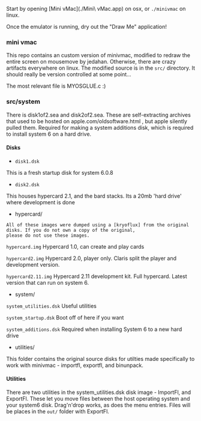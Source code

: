 Start by opening [Mini vMac](./Mini\ vMac.app) on osx, or `./minivmac` on linux.

Once the emulator is running, dry out the "Draw Me" application!

### mini vmac

   This repo contains an custom version of minivmac, modified to redraw the entire screen on mousemove by jedahan.
   Otherwise, there are crazy artifacts everywhere on linux.
   The modified source is in the `src/` directory. It should really be version controlled at some point...

   The most relevant file is MYOSGLUE.c :)

### src/system

   There is disk1of2.sea and disk2of2.sea. These are self-extracting archives that used to be hosted on
   apple.com/oldsoftware.html , but apple silently pulled them. Required for making a system additions
   disk, which is required to install system 6 on a hard drive.

#### Disks

   * `disk1.dsk`

   This is a fresh startup disk for system 6.0.8

   * `disk2.dsk`

   This houses hypercard 2.1, and the bard stacks. Its a 20mb 'hard drive' where development is done

   * hypercard/

    All of these images were dumped using a [kryoflux] from the original disks. If you do not own a copy of the original,
    please do not use these images.

   `hypercard.img` Hypercard 1.0, can create and play cards

   `hypercard2.img` Hypercard 2.0, player only. Claris split the player and development version.

   `hypercard2.11.img` Hypercard 2.11 development kit. Full hypercard. Latest version that can run on system 6.

   * system/

   `system_utilities.dsk` Useful utilities

   `system_startup.dsk` Boot off of here if you want

   `system_additions.dsk` Required when installing System 6 to a new hard drive

   * utilities/

   This folder contains the original source disks for utilties made specifically to work with minivmac - 
   importfl, exportfl, and binunpack.

#### Utilities

  There are two utilities in the system_utilities.dsk disk image - ImportFl, and ExportFl. These let you
  move files between the host operating system and your system6 disk. Drag'n'drop works, as does the menu entries.
  Files will be places in the `out/` folder with ExportFl.
